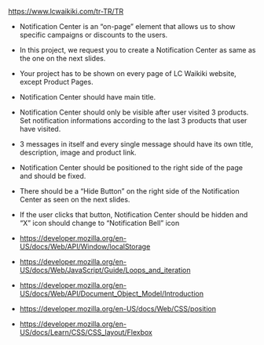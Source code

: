 

https://www.lcwaikiki.com/tr-TR/TR


- Notification Center is an “on-page” element that allows us to show specific campaigns or 
discounts to the users.
- In this project, we request you to create a Notification Center as same as the one on the next 
slides.
- Your project has to be shown on every page of LC Waikiki website, except Product Pages.
- Notification Center should have main title.
- Notification Center should only be visible after user visited 3 products. Set notification 
informations according to the last 3 products that user have visited. 
- 3 messages in itself and every single message should have its own title, description, image
and product link.
- Notification Center should be positioned to the right side of the page and should be fixed.
- There should be a “Hide Button” on the right side of the Notification Center as seen on the 
next slides.
- If the user clicks that button, Notification Center should be hidden and “X” icon should change 
to “Notification Bell” icon


- https://developer.mozilla.org/en-US/docs/Web/API/Window/localStorage
- https://developer.mozilla.org/en-US/docs/Web/JavaScript/Guide/Loops_and_iteration
- https://developer.mozilla.org/en-US/docs/Web/API/Document_Object_Model/Introduction
- https://developer.mozilla.org/en-US/docs/Web/CSS/position
- https://developer.mozilla.org/en-US/docs/Learn/CSS/CSS_layout/Flexbox

